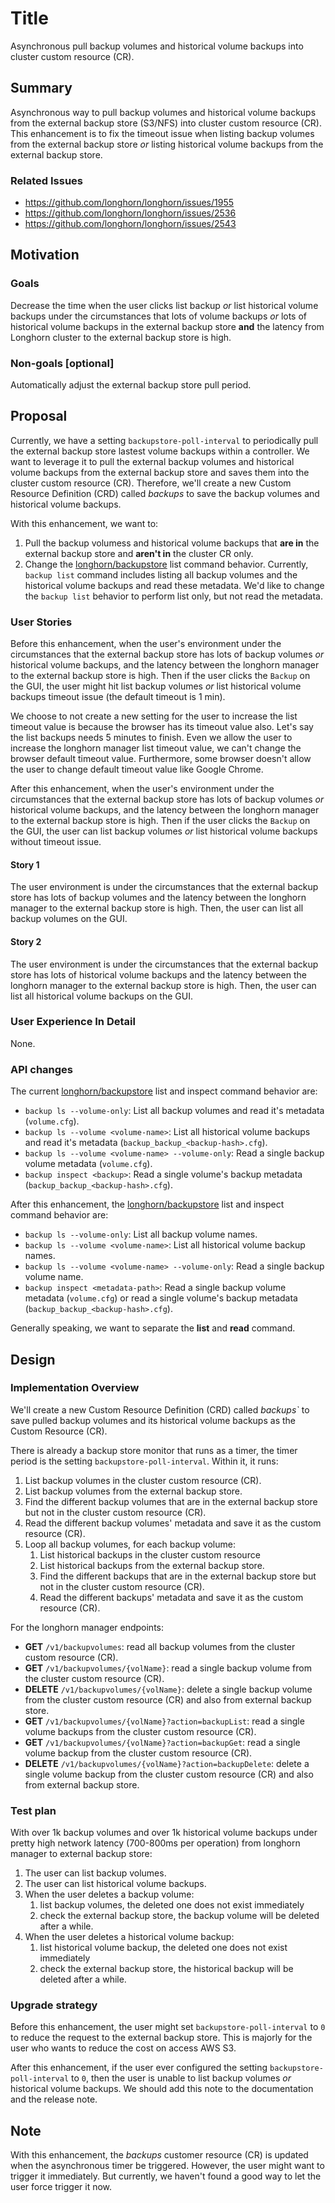 # Title

Asynchronous pull backup volumes and historical volume backups into cluster custom resource (CR).

## Summary

Asynchronous way to pull backup volumes and historical volume backups from the external backup store (S3/NFS) into cluster custom resource (CR).
This enhancement is to fix the timeout issue when listing backup volumes from the external backup store _or_ listing historical volume backups 
from the external backup store.

### Related Issues

- https://github.com/longhorn/longhorn/issues/1955
- https://github.com/longhorn/longhorn/issues/2536
- https://github.com/longhorn/longhorn/issues/2543

## Motivation

### Goals

Decrease the time when the user clicks list backup _or_ list historical volume backups under the circumstances that lots of volume backups _or_ 
lots of historical volume backups in the external backup store **and** the latency from Longhorn cluster to the external backup store is high.

### Non-goals [optional]

Automatically adjust the external backup store pull period.

## Proposal

Currently, we have a setting `backupstore-poll-interval` to periodically pull the external backup store lastest volume backups within a controller.
We want to leverage it to pull the external backup volumes and historical volume backups from the external backup store and saves them into the cluster 
custom resource (CR). Therefore, we'll create a new Custom Resource Definition (CRD) called _backups_ to save the backup volumes and historical volume backups.

With this enhancement, we want to:
1. Pull the backup volumess and historical volume backups that **are in** the external backup store and **aren't in** the cluster CR only.
2. Change the [longhorn/backupstore](https://github.com/longhorn/backupstore) list command behavior. Currently, `backup list` command includes
   listing all backup volumes and the historical volume backups and read these metadata.
   We'd like to change the `backup list` behavior to perform list only, but not read the metadata.

### User Stories

Before this enhancement, when the user's environment under the circumstances that the external backup store has lots of backup volumes _or_ 
historical volume backups, and the latency between the longhorn manager to the external backup store is high.
Then if the user clicks the `Backup` on the GUI, the user might hit list backup volumes _or_ list historical volume backups timeout issue 
(the default timeout is 1 min).

We choose to not create a new setting for the user to increase the list timeout value is because the browser has its timeout value also.
Let's say the list backups needs 5 minutes to finish. Even we allow the user to increase the longhorn manager list timeout value, we can't change 
the browser default timeout value. Furthermore, some browser doesn't allow the user to change default timeout value like Google Chrome.

After this enhancement, when the user's environment under the circumstances that the external backup store has lots of backup volumes _or_ 
historical volume backups, and the latency between the longhorn manager to the external backup store is high.
Then if the user clicks the `Backup` on the GUI, the user can list backup volumes _or_ list historical volume backups without timeout issue.

#### Story 1

The user environment is under the circumstances that the external backup store has lots of backup volumes and the latency between the longhorn manager 
to the external backup store is high. Then, the user can list all backup volumes on the GUI.

#### Story 2

The user environment is under the circumstances that the external backup store has lots of historical volume backups and the latency between the longhorn 
manager to the external backup store is high. Then, the user can list all historical volume backups on the GUI.

### User Experience In Detail

None.

### API changes

The current [longhorn/backupstore](https://github.com/longhorn/backupstore) list and inspect command behavior are:
- `backup ls --volume-only`: List all backup volumes and read it's metadata (`volume.cfg`).
- `backup ls --volume <volume-name>`: List all historical volume backups and read it's metadata (`backup_backup_<backup-hash>.cfg`).
- `backup ls --volume <volume-name> --volume-only`: Read a single backup volume metadata (`volume.cfg`).
- `backup inspect <backup>`: Read a single volume's backup metadata (`backup_backup_<backup-hash>.cfg`).

After this enhancement, the [longhorn/backupstore](https://github.com/longhorn/backupstore) list and inspect command behavior are:
- `backup ls --volume-only`: List all backup volume names.
- `backup ls --volume <volume-name>`: List all historical volume backup names.
- `backup ls --volume <volume-name> --volume-only`: Read a single backup volume name.
- `backup inspect <metadata-path>`: Read a single backup volume metadata (`volume.cfg`) or read a single volume's backup metadata (`backup_backup_<backup-hash>.cfg`).

Generally speaking, we want to separate the **list** and **read** command.

## Design

### Implementation Overview

We'll create a new Custom Resource Definition (CRD) called _backups`_ to save pulled backup volumes and its historical volume backups as the Custom Resource (CR).

There is already a backup store monitor that runs as a timer, the timer period is the setting `backupstore-poll-interval`. Within it, it runs:
1. List backup volumes in the cluster custom resource (CR).
2. List backup volumes from the external backup store.
3. Find the different backup volumes that are in the external backup store but not in the cluster custom resource (CR).
4. Read the different backup volumes' metadata and save it as the custom resource (CR).
5. Loop all backup volumes, for each backup volume:
   1. List historical backups in the cluster custom resource
   2. List historical backups from the external backup store.
   3. Find the different backups that are in the external backup store but not in the cluster custom resource (CR).
   4. Read the different backups' metadata and save it as the custom resource (CR).

For the longhorn manager endpoints:
- **GET** `/v1/backupvolumes`: read all backup volumes from the cluster custom resource (CR).
- **GET** `/v1/backupvolumes/{volName}`: read a single backup volume from the cluster custom resource (CR).
- **DELETE** `/v1/backupvolumes/{volName}`: delete a single backup volume from the cluster custom resource (CR) and also from external backup store.
- **GET** `/v1/backupvolumes/{volName}?action=backupList`: read a single volume backups from the cluster custom resource (CR).
- **GET** `/v1/backupvolumes/{volName}?action=backupGet`: read a single volume backup from the cluster custom resource (CR).
- **DELETE** `/v1/backupvolumes/{volName}?action=backupDelete`: delete a single volume backup from the cluster custom resource (CR) and also from external backup store.

### Test plan

With over 1k backup volumes and over 1k historical volume backups under pretty high network latency (700-800ms per operation)
from longhorn manager to external backup store:
1. The user can list backup volumes.
2. The user can list historical volume backups.
3. When the user deletes a backup volume:
   1. list backup volumes, the deleted one does not exist immediately
   2. check the external backup store, the backup volume will be deleted after a while.
4. When the user deletes a historical volume backup:
   1. list historical volume backup, the deleted one does not exist immediately
   2. check the external backup store, the historical backup will be deleted after a while.

### Upgrade strategy

Before this enhancement, the user might set `backupstore-poll-interval` to `0` to reduce the request to the external backup store.
This is majorly for the user who wants to reduce the cost on access AWS S3.

After this enhancement, if the user ever configured the setting `backupstore-poll-interval` to `0`, then the user is unable to list backup volumes
_or_ historical volume backups. We should add this note to the documentation and the release note.

## Note

With this enhancement, the _backups_ customer resource (CR) is updated when the asynchronous timer be triggered.
However, the user might want to trigger it immediately. But currently, we haven't found a good way to let the user force trigger it now.
